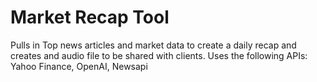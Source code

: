 # Market Recap Tool
Pulls in Top news articles and market data to create a daily recap and creates and audio file to be shared with clients. Uses the following APIs: Yahoo Finance, OpenAI, Newsapi
